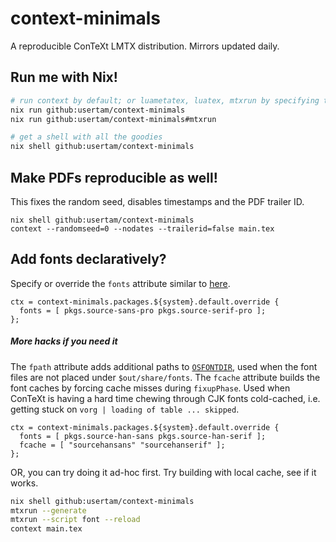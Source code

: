 # context-minimals
A reproducible ConTeXt LMTX distribution. Mirrors updated daily.

## Run me with Nix!
```sh
# run context by default; or luametatex, luatex, mtxrun by specifying them
nix run github:usertam/context-minimals
nix run github:usertam/context-minimals#mtxrun

# get a shell with all the goodies
nix shell github:usertam/context-minimals
```

## Make PDFs reproducible as well!
This fixes the random seed, disables timestamps and the PDF trailer ID.
```
nix shell github:usertam/context-minimals
context --randomseed=0 --nodates --trailerid=false main.tex
```

## Add fonts declaratively?
Specify or override the `fonts` attribute similar to [here][1].
```
ctx = context-minimals.packages.${system}.default.override {
  fonts = [ pkgs.source-sans-pro pkgs.source-serif-pro ];
};
```

##### More hacks if you need it
The `fpath` attribute adds additional paths to [`OSFONTDIR`][2], used when the font files are not placed under `$out/share/fonts`. The `fcache` attribute builds the font caches by forcing cache misses during `fixupPhase`. Used when ConTeXt is having a hard time chewing through CJK fonts cold-cached, i.e. getting stuck on `vorg | loading of table ... skipped`.
```
ctx = context-minimals.packages.${system}.default.override {
  fonts = [ pkgs.source-han-sans pkgs.source-han-serif ];
  fcache = [ "sourcehansans" "sourcehanserif" ];
};
```

OR, you can try doing it ad-hoc first. Try building with local cache, see if it works.
```sh
nix shell github:usertam/context-minimals
mtxrun --generate
mtxrun --script font --reload
context main.tex
```

[1]: https://github.com/usertam/context-minimals/blob/f32f9f4671a268f859c3a85d68897631b44f9937/flake.nix#L27
[2]: https://github.com/usertam/context-minimals/blob/f32f9f4671a268f859c3a85d68897631b44f9937/default.nix#L92
